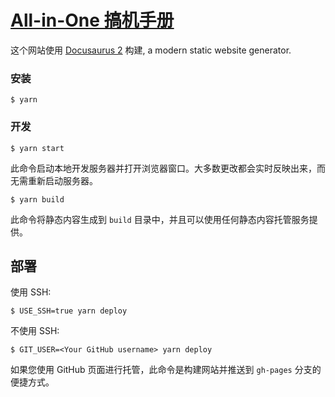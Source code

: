 # [**All-in-One 搞机手册**](http://localhost:3000/)

这个网站使用 [Docusaurus 2](https://docusaurus.io/) 构建, a modern static website generator.

### 安装

```
$ yarn
```

### 开发

```
$ yarn start
```

此命令启动本地开发服务器并打开浏览器窗口。大多数更改都会实时反映出来，而无需重新启动服务器。

```
$ yarn build
```

此命令将静态内容生成到 `build` 目录中，并且可以使用任何静态内容托管服务提供。

## 部署

使用 SSH:

```
$ USE_SSH=true yarn deploy
```

不使用 SSH:

```
$ GIT_USER=<Your GitHub username> yarn deploy
```

如果您使用 GitHub 页面进行托管，此命令是构建网站并推送到 `gh-pages` 分支的便捷方式。
